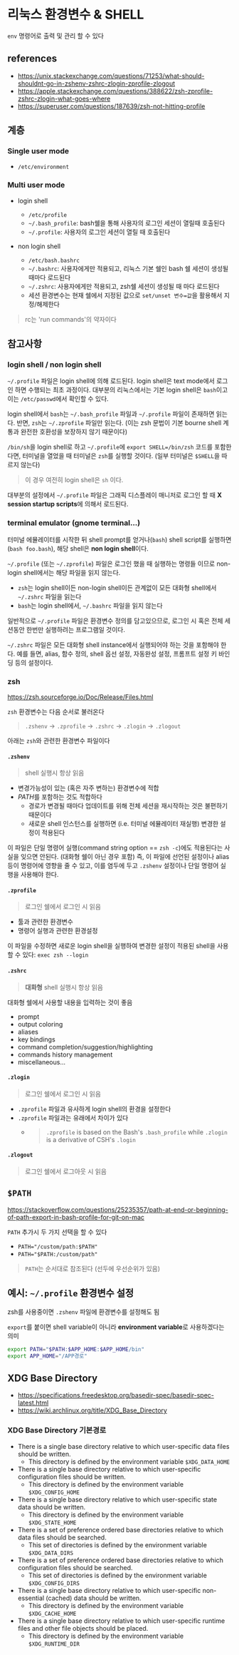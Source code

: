 # 리눅스 환경변수 & SHELL

`env` 명령어로 출력 및 관리 할 수 있다

## references

- <https://unix.stackexchange.com/questions/71253/what-should-shouldnt-go-in-zshenv-zshrc-zlogin-zprofile-zlogout>
- <https://apple.stackexchange.com/questions/388622/zsh-zprofile-zshrc-zlogin-what-goes-where>
- <https://superuser.com/questions/187639/zsh-not-hitting-profile>

## 계층

### Single user mode

- `/etc/environment`

### Multi user mode

- login shell

  - `/etc/profile`
  - `~/.bash_profile`: bash쉘을 통해 사용자의 로그인 세션이 열릴때 호출된다
  - `~/.profile`: 사용자의 로그인 세션이 열릴 때 호출된다

- non login shell

  - `/etc/bash.bashrc`
  - `~/.bashrc`: 사용자에게만 적용되고, 리눅스 기본 쉘인 bash 쉘 세션이 생성될 때마다 로드된다
  - `~/.zshrc`: 사용자에게만 적용되고, zsh쉘 세션이 생성될 때 마다 로드된다
  - 세션 환경변수는 현재 쉘에서 지정된 값으로 `set/unset 변수=값`을 활용해서 지정/해제한다

> rc는 'run commands'의 약자이다

## 참고사항

### login shell / non login shell

`~/.profile` 파일은 login shell에 의해 로드된다. login shell은 text mode에서 로그인 하면 수행되는 최초 과정이다.
대부분의 리눅스에서는 기본 login shell은 `bash`이고 이는 `/etc/passwd`에서 확인할 수 있다.

login shell에서 `bash`는 `~/.bash_profile` 파일과 `~/.profile` 파일이 존재하면 읽는다.
반면, `zsh`는 `~/.zprofile` 파일만 읽는다. (이는 zsh 문법이 기본 bourne shell 계통과 완전한 호환성을 보장하지 않기 때문이다)

`/bin/sh`을 login shell로 하고 `~/.profile`에 `export SHELL=/bin/zsh` 코드를 포함한다면,
터미널을 열었을 때 터미널은 `zsh`를 실행할 것이다. (일부 터미널은 `$SHELL`을 따르지 않는다)

> 이 경우 여전히 login shell은 `sh` 이다.

대부분의 설정에서 `~/.profile` 파일은 그래픽 디스플레이 매니저로 로그인 할 때 **X session startup scripts**에 의해서 로드된다.

### terminal emulator (gnome terminal...)

터미널 에뮬레이터를 시작한 뒤 shell prompt를 얻거나(`bash`) shell script를 실행하면(`bash foo.bash`), 해당 shell은 **non login shell**이다.

`~/.profile` (또는 `~/.zprofile`) 파일은 로그인 했을 때 실행하는 명령들 이므로 non-login shell에서는 해당 파일을 읽지 않는다.

- `zsh`는 login shell이든 non-login shell이든 관계없이 모든 대화형 shell에서 `~/.zshrc` 파일을 읽는다
- `bash`는 login shell에서, `~/.bashrc` 파일을 읽지 않는다

일반적으로 `~/.profile` 파일은 환경변수 정의를 담고있으므로, 로그인 시 혹은 전체 세션동안 한번만 실행하려는 프로그램일 것이다.

`~/.zshrc` 파일은 모든 대화형 shell instance에서 실행되어야 하는 것을 포함해야 한다.
예를 들면, alias, 함수 정의, shell 옵선 설정, 자동완성 설정, 프롬프트 설정 키 바인딩 등의 설정이다.

### zsh

<https://zsh.sourceforge.io/Doc/Release/Files.html>

`zsh` 환경변수는 다음 순서로 불러온다

> `.zshenv` → `.zprofile` → `.zshrc` → `.zlogin` → `.zlogout`

아래는 `zsh`와 관련한 환경변수 파일이다

#### `.zshenv`

> shell 실행시 항상 읽음

- 변경가능성이 있는 (혹은 자주 변하는) 환경변수에 적합
- *PATH*를 포함하는 것도 적합하다
  - 경로가 변경될 때마다 업데이트를 위해 전체 세션을 재시작하는 것은 불편하기 때문이다
  - 새로운 shell 인스턴스를 실행하면 (i.e. 터미널 에뮬레이터 재실행) 변경한 설정이 적용된다

이 파일은 단일 명령어 실행(command string option == `zsh -c`)에도 적용된다는 사실을 잊으면 안된다. (대화형 쉘이 아닌 경우 포함)
즉, 이 파일에 선언된 설정이나 alias등이 명령어에 영향을 줄 수 있고, 이를 염두에 두고 `.zshenv` 설정이나 단일 명령어 실행을 사용해야 한다.

#### `.zprofile`

> 로그인 쉘에서 로그인 시 읽음

- 툴과 관련한 환경변수
- 명령어 실행과 관련한 환경설정

이 파일을 수정하면 새로운 login shell을 실행하여 변경한 설정이 적용된 shell을 사용할 수 있다: `exec zsh --login`

#### `.zshrc`

> **대화형** shell 실행시 항상 읽음

대화형 쉘에서 사용할 내용을 입력하는 것이 좋음

- prompt
- output coloring
- aliases
- key bindings
- command completion/suggestion/highlighting
- commands history management
- miscellaneous...

#### `.zlogin`

> 로그인 쉘에서 로그인 시 읽음

- `.zprofile` 파일과 유사하게 login shell의 환경을 설정한다
- `.zprofile` 파일과는 유래에서 차이가 있다
  - > `.zprofile` is based on the Bash's `.bash_profile` while `.zlogin` is a derivative of CSH's `.login`

#### `.zlogout`

> 로그인 쉘에서 로그아웃 시 읽음

## `$PATH`

<https://stackoverflow.com/questions/25235357/path-at-end-or-beginning-of-path-export-in-bash-profile-for-git-on-mac>

`PATH` 추가시 두 가지 선택을 할 수 있다

- `PATH="/custom/path:$PATH"`
- `PATH="$PATH:/custom/path"`

> `PATH`는 순서대로 참조된다 (선두에 우선순위가 있음)

## 예시: `~/.profile` 환경변수 설정

zsh를 사용중이면 `.zshenv` 파일에 환경변수를 설정해도 됨

`export`를 붙이면 shell variable이 아니라 **environment variable**로 사용하겠다는 의미

```sh
export PATH="$PATH:$APP_HOME:$APP_HOME/bin"
export APP_HOME="/APP경로"
```

## XDG Base Directory

- <https://specifications.freedesktop.org/basedir-spec/basedir-spec-latest.html>
- <https://wiki.archlinux.org/title/XDG_Base_Directory>

### XDG Base Directory 기본경로

- There is a single base directory relative to which user-specific data files should be written.
  - This directory is defined by the environment variable `$XDG_DATA_HOME`
- There is a single base directory relative to which user-specific configuration files should be written.
  - This directory is defined by the environment variable `$XDG_CONFIG_HOME`
- There is a single base directory relative to which user-specific state data should be written.
  - This directory is defined by the environment variable `$XDG_STATE_HOME`
- There is a set of preference ordered base directories relative to which data files should be searched.
  - This set of directories is defined by the environment variable `$XDG_DATA_DIRS`
- There is a set of preference ordered base directories relative to which configuration files should be searched.
  - This set of directories is defined by the environment variable `$XDG_CONFIG_DIRS`
- There is a single base directory relative to which user-specific non-essential (cached) data should be written.
  - This directory is defined by the environment variable `$XDG_CACHE_HOME`
- There is a single base directory relative to which user-specific runtime files and other file objects should be placed.
  - This directory is defined by the environment variable `$XDG_RUNTIME_DIR`
